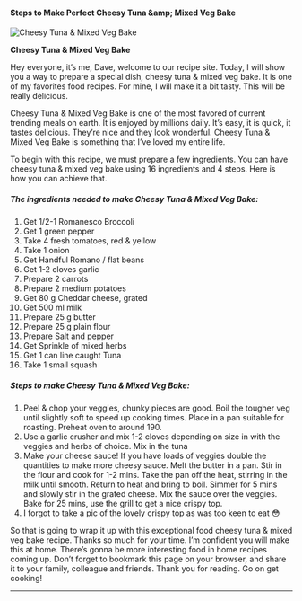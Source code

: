             

#### Steps to Make Perfect Cheesy Tuna &amp;amp; Mixed Veg Bake

![Cheesy Tuna &amp; Mixed Veg Bake](https://img-global.cpcdn.com/recipes/ebf0ea70acd821a9/751x532cq70/cheesy-tuna-mixed-veg-bake-recipe-main-photo.jpg)

**Cheesy Tuna &amp; Mixed Veg Bake**

Hey everyone, it’s me, Dave, welcome to our recipe site. Today, I will show you a way to prepare a special dish, cheesy tuna & mixed veg bake. It is one of my favorites food recipes. For mine, I will make it a bit tasty. This will be really delicious.

Cheesy Tuna & Mixed Veg Bake is one of the most favored of current trending meals on earth. It is enjoyed by millions daily. It’s easy, it is quick, it tastes delicious. They’re nice and they look wonderful. Cheesy Tuna & Mixed Veg Bake is something that I’ve loved my entire life.

To begin with this recipe, we must prepare a few ingredients. You can have cheesy tuna & mixed veg bake using 16 ingredients and 4 steps. Here is how you can achieve that.

##### The ingredients needed to make Cheesy Tuna & Mixed Veg Bake:

1.  Get 1/2-1 Romanesco Broccoli
2.  Get 1 green pepper
3.  Take 4 fresh tomatoes, red & yellow
4.  Take 1 onion
5.  Get Handful Romano / flat beans
6.  Get 1-2 cloves garlic
7.  Prepare 2 carrots
8.  Prepare 2 medium potatoes
9.  Get 80 g Cheddar cheese, grated
10.  Get 500 ml milk
11.  Prepare 25 g butter
12.  Prepare 25 g plain flour
13.  Prepare Salt and pepper
14.  Get Sprinkle of mixed herbs
15.  Get 1 can line caught Tuna
16.  Take 1 small squash

##### Steps to make Cheesy Tuna & Mixed Veg Bake:

1.  Peel & chop your veggies, chunky pieces are good. Boil the tougher veg until slightly soft to speed up cooking times. Place in a pan suitable for roasting. Preheat oven to around 190.
2.  Use a garlic crusher and mix 1-2 cloves depending on size in with the veggies and herbs of choice. Mix in the tuna
3.  Make your cheese sauce! If you have loads of veggies double the quantities to make more cheesy sauce. Melt the butter in a pan. Stir in the flour and cook for 1-2 mins. Take the pan off the heat, stirring in the milk until smooth. Return to heat and bring to boil. Simmer for 5 mins and slowly stir in the grated cheese. Mix the sauce over the veggies. Bake for 25 mins, use the grill to get a nice crispy top.
4.  I forgot to take a pic of the lovely crispy top as was too keen to eat 😳

So that is going to wrap it up with this exceptional food cheesy tuna & mixed veg bake recipe. Thanks so much for your time. I’m confident you will make this at home. There’s gonna be more interesting food in home recipes coming up. Don’t forget to bookmark this page on your browser, and share it to your family, colleague and friends. Thank you for reading. Go on get cooking!

* * *
